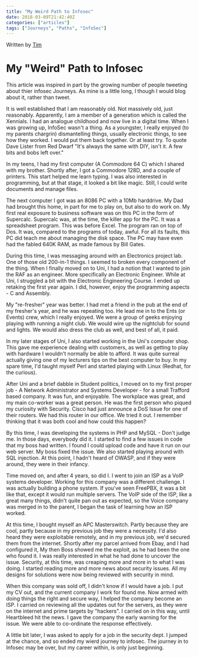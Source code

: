 ```yaml
---
title: "My Weird Path to Infosec"
date: 2018-03-09T21:42:40Z
categories: ["articles"]
tags: ["Journeys", "Paths", "InfoSec"]
---
```


Written by [Tim](authors/timwilkes)

# My "Weird" Path to Infosec

This article was inspired in part by the growing number of people tweeting about thier infosec Journeys. As mine is a little long, I though I would blog about it, rather than tweet.

It is well established that I am reasonably old. Not massively old, just reasonably. Apparently, I am a member of a generation which is called the Xennials. I had an analogue childhood and now live in a digital time. When I was growing up, InfoSec wasn't a thing. As a youngster, I really enjoyed (to my parents chargrin) dismantelling things, usually electronic things, to see how they worked. I would put them back together. Or at least try. To quote Dave Lister from Red Dwarf "It's always the same with DIY, isn't it. A few bits and bobs left over."

In my teens, I had my first computer (A Commodore 64 C) which I shared with my brother. Shortly after, I got a Commodore 128D, and a couple of printers. This start helped me learn typing. I was also interested in programming, but at that stage, it looked a bit like magic. Still, I could write documents and manage files.

The next computer I got was an 8086 PC with a 10Mb harddrive. My Dad had brought this home, in part for me to play on, but also to do work on. My first real exposure to business software was on this PC in the form of Supercalc. Supercalc was, at the time, the killer app for the PC. It was a spreadsheet program. This was before Excel. The program ran on top of Dos. It was, compared to the programs of today, awful. For all its faults, this PC did teach me about managing the disk space. The PC may have even had the fabled 640K RAM, as made famous by Bill Gates.

During this time, I was messaging around with an Electronics project lab. One of those old 200-in-1 things. I seemed to broken every component of the thing. When I finally moved on to Uni, I had a notion that I wanted to join the RAF as an engineer. More specifically an Electronic Engineer. While at Uni, I struggled a bit with the Electronic Engineering Course. I ended up retaking the first year again. I did, however, enjoy the programming aspects - C and Assembly.

My "re-fresher" year was better. I had met a friend in the pub at the end of my fresher's year, and he was repeating too. He lead me in to the Ents (or Events) crew, which I really enjoyed. We were a group of geeks enjoying playing with running a night club. We would wire up the nightclub for sound and lights. We would also dress the club as well, and best of all, it paid.

In my later stages of Uni, I also started working in the Uni's computer shop. This gave me experience dealing with customers, as well as getting to play with hardware I wouldn't normally be able to afford. It was quite surreal actually giving one of my lecturers tips on the best computer to buy. In my spare time, I'd taught myself Perl and started playing with Linux (Redhat, for the curious).

After Uni and a brief dabble in Student politics, I moved on to my first proper job - A Network Administrator and Systems Developer - for a small Trafford based company. It was fun, and enjoyable. The workplace was great, and my main co-worker was a great person. He was the first person who piqued my curiosity with Security. Cisco had just announce a DoS Issue for one of their routers. We had this router in our office. We tried it out. I remember thinking that it was both cool and how could this happen?

By this time, I was developing the systems in PHP and MySQL - Don't judge me. In those days, everybody did it. I started to find a few issues in code that my boss had written. I found I could upload code and have it run on our web server. My boss fixed the issue. We also started playing around with SQL injection. At this point, I hadn't heard of OWASP, and if they were around, they were in their infancy.

Time moved on, and after 4 years, so did I. I went to join an ISP as a VoIP systems developer. Working for this company was a different challenge. I was actually building a phone system. If you've seen FreePBX, it was a bit like that, except it would run multiple servers. The VoIP side of the ISP, like a great many things, didn't quite pan out as expected, so the Voice company was merged in to the parent, I began the task of learning how an ISP worked.

At this time, I bought myself an APC Masterswitch. Partly because they are cool, partly because in my previous job they were a necessity. I'd also heard they were exploitable remotely, and in my previous job, we'd secured them from the internet. Shortly after my parcel arrived from Ebay, and I had configured it, My then Boss showed me the exploit, as he had been the one who found it. I was really interested in what he had done to uncover the issue. Security, at this time, was creaping more and more in to what I was doing. I started reading more and more news about security issues. All my designs for solutions were now being reviewed with security in mind.

 When this company was sold off, I didn't know if I would have a job. I put my CV out, and the current company I work for found me. Now armed with doing things the right and secure way, I helped the company become an ISP. I carried on reviewing all the updates out for the servers, as they were on the internet and prime targets by "hackers". I carried on in this way, until Heartbleed hit the news. I gave the company the early warning for the issue. We were able to co-ordinate the response effectively.

 A little bit later, I was asked to apply for a job in the security dept. I jumped at the chance, and so ended my wierd journey to infosec. The journey in to Infosec may be over, but my career within, is only just beginning.

